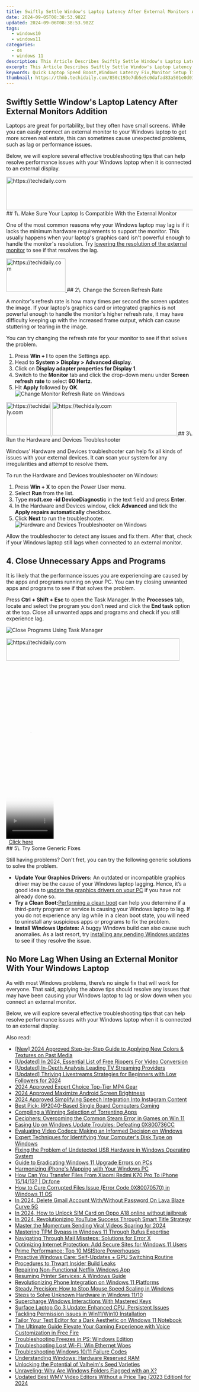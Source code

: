 ```yaml
---
title: Swiftly Settle Window's Laptop Latency After External Monitors Addition
date: 2024-09-05T08:38:53.982Z
updated: 2024-09-06T08:38:53.982Z
tags:
  - windows10
  - windows11
categories:
  - os
  - windows 11
description: This Article Describes Swiftly Settle Window's Laptop Latency After External Monitors Addition
excerpt: This Article Describes Swiftly Settle Window's Laptop Latency After External Monitors Addition
keywords: Quick Laptop Speed Boost,Windows Latency Fix,Monitor Setup Tips,Optimize Screen Refresh,Enhance External Display,Reduce Laptop Lag,Fast Window Performance
thumbnail: https://thmb.techidaily.com/850c193e7db5e5c0dafad83a501e0d012a7f8ab4be61e59f0459fea3e866d702.png
---
```


## Swiftly Settle Window's Laptop Latency After External Monitors Addition

 Laptops are great for portability, but they often have small screens. While you can easily connect an external monitor to your Windows laptop to get more screen real estate, this can sometimes cause unexpected problems, such as lag or performance issues.

 Below, we will explore several effective troubleshooting tips that can help resolve performance issues with your Windows laptop when it is connected to an external display.

<!-- affiliate ads begin -->
<a href="https://unicoeye.pxf.io/c/5597632/2134492/18498" target="_top" id="2134492">
  <img src="//a.impactradius-go.com/display-ad/18498-2134492" border="0" alt="https://techidaily.com" width="728" height="90"/>
</a>
<img height="0" width="0" src="https://unicoeye.pxf.io/i/5597632/2134492/18498" style="position:absolute;visibility:hidden;" border="0" />
<!-- affiliate ads end -->
## 1\. Make Sure Your Laptop Is Compatible With the External Monitor

 One of the most common reasons why your Windows laptop may lag is if it lacks the minimum hardware requirements to support the monitor. This usually happens when your laptop's graphics card isn't powerful enough to handle the monitor's resolution. Try [lowering the resolution of the external monitor](https://www.makeuseof.com/windows-11-change-screen-resolution/) to see if that resolves the lag.

<!-- affiliate ads begin -->
<a href="https://united.elfm.net/c/5597632/2139558/4704" target="_top" id="2139558">
  <img src="//a.impactradius-go.com/display-ad/4704-2139558" border="0" alt="https://techidaily.com" width="160" height="90"/>
</a>
<img height="0" width="0" src="https://united.elfm.net/i/5597632/2139558/4704" style="position:absolute;visibility:hidden;" border="0" />
<!-- affiliate ads end -->
## 2\. Change the Screen Refresh Rate

 A monitor's refresh rate is how many times per second the screen updates the image. If your laptop's graphics card or integrated graphics is not powerful enough to handle the monitor's higher refresh rate, it may have difficulty keeping up with the increased frame output, which can cause stuttering or tearing in the image.

 You can try changing the refresh rate for your monitor to see if that solves the problem.

1. Press **Win + I** to open the Settings app.
2. Head to **System > Display > Advanced display**.
3. Click on **Display adapter properties for Display 1**.
4. Switch to the **Monitor** tab and click the drop-down menu under **Screen refresh rate** to select **60 Hertz**.
5. Hit **Apply** followed by **OK**.  
![Change Monitor Refresh Rate on Windows](https://static1.makeuseofimages.com/wordpress/wp-content/uploads/2023/10/change-monitor-refresh-rate-on-windows.jpg)

<!-- affiliate ads begin -->
<a href="https://25home.pxf.io/c/5597632/2123466/16836" target="_top" id="2123466">
  <img src="//a.impactradius-go.com/display-ad/16836-2123466" border="0" alt="https://techidaily.com" width="120" height="90"/>
</a>
<img height="0" width="0" src="https://25home.pxf.io/i/5597632/2123466/16836" style="position:absolute;visibility:hidden;" border="0" />
<!-- affiliate ads end -->
<!-- affiliate ads begin -->
<a href="https://aligracehair.sjv.io/c/5597632/2135372/19272" target="_top" id="2135372">
  <img src="//a.impactradius-go.com/display-ad/19272-2135372" border="0" alt="https://techidaily.com" width="336" height="90"/>
</a>
<img height="0" width="0" src="https://aligracehair.sjv.io/i/5597632/2135372/19272" style="position:absolute;visibility:hidden;" border="0" />
<!-- affiliate ads end -->
## 3\. Run the Hardware and Devices Troubleshooter

 Windows’ Hardware and Devices troubleshooter can help fix all kinds of issues with your external devices. It can scan your system for any irregularities and attempt to resolve them.

 To run the Hardware and Devices troubleshooter on Windows:

1. Press **Win + X** to open the Power User menu.
2. Select **Run** from the list.
3. Type **msdt.exe -id DeviceDiagnostic** in the text field and press **Enter**.
4. In the Hardware and Devices window, click **Advanced** and tick the **Apply repairs automatically** checkbox.
5. Click **Next** to run the troubleshooter.  
![Hardware and Devices Troubleshooter on Windows](https://static1.makeuseofimages.com/wordpress/wp-content/uploads/2023/01/hardware-and-devices-troubleshooter-on-windows.jpg)

 Allow the troubleshooter to detect any issues and fix them. After that, check if your Windows laptop still lags when connected to an external monitor.

## 4\. Close Unnecessary Apps and Programs

 It is likely that the performance issues you are experiencing are caused by the apps and programs running on your PC. You can try closing unwanted apps and programs to see if that solves the problem.

 Press **Ctrl + Shift + Esc** to open the Task Manager. In the **Processes** tab, locate and select the program you don’t need and click the **End task** option at the top. Close all unwanted apps and programs and check if you still experience lag.

![Close Programs Using Task Manager](https://static1.makeuseofimages.com/wordpress/wp-content/uploads/2023/04/close-programs-using-task-manager.jpg)

<!-- affiliate ads begin -->
<a href="https://25home.pxf.io/c/5597632/2123480/16836" target="_top" id="2123480">
  <img src="//a.impactradius-go.com/display-ad/16836-2123480" border="0" alt="https://techidaily.com" width="468" height="60"/>
</a>
<img height="0" width="0" src="https://25home.pxf.io/i/5597632/2123480/16836" style="position:absolute;visibility:hidden;" border="0" />
<!-- affiliate ads end -->
<!-- affiliate ads begin -->
<span id="1975648">
					<video width="128" height="480" style="cursor:pointer"
           poster="//a.impactradius-go.com/display-clicktoplayimage/1975648.png"
           onclick="if(!this.playClicked){this.play();this.setAttribute('controls',true);this.playClicked=true;}">
	   <source src="//a.impactradius-go.com/display-ad/22993-1975648">
	   <img src="//a.impactradius-go.com/display-clicktoplayimage/1975648.png" style="border: none; height: 100%; width: 100%; object-fit: contain">
	</video>
	<div style="width:80px;text-align:center"><a href="javascript:window.open(decodeURIComponent('https%3A%2F%2Fhomestyler.sjv.io%2Fc%2F5597632%2F1975648%2F22993'), '_blank');void(0);">Click here</a></div>
</span>
<img height="0" width="0" src="https://imp.pxf.io/i/5597632/1975648/22993" style="position:absolute;visibility:hidden;" border="0" />
<!-- affiliate ads end -->
## 5\. Try Some Generic Fixes

 Still having problems? Don't fret, you can try the following generic solutions to solve the problem.

* **Update Your Graphics Drivers:** An outdated or incompatible graphics driver may be the cause of your Windows laptop lagging. Hence, it’s a good idea to [update the graphics drivers on your PC](https://www.makeuseof.com/update-graphics-drivers-in-windows-10/) if you have not already done so.
* **Try a Clean Boot:**[Performing a clean boot](https://www.makeuseof.com/how-perform-clean-boot-windows-10/) can help you determine if a third-party program or service is causing your Windows laptop to lag. If you do not experience any lag while in a clean boot state, you will need to uninstall any suspicious apps or programs to fix the problem.
* **Install Windows Updates:** A buggy Windows build can also cause such anomalies. As a last resort, try [installing any pending Windows updates](https://www.makeuseof.com/update-windows-manually/) to see if they resolve the issue.

## No More Lag When Using an External Monitor With Your Windows Laptop

 As with most Windows problems, there’s no single fix that will work for everyone. That said, applying the above tips should resolve any issues that may have been causing your Windows laptop to lag or slow down when you connect an external monitor.

 Below, we will explore several effective troubleshooting tips that can help resolve performance issues with your Windows laptop when it is connected to an external display.

<span class="atpl-alsoreadstyle">Also read:</span>
<div><ul>
<li><a href="https://instagram-video-recordings.techidaily.com/new-2024-approved-step-by-step-guide-to-applying-new-colors-and-textures-on-past-media/"><u>[New] 2024 Approved  Step-by-Step Guide to Applying New Colors & Textures on Past Media</u></a></li>
<li><a href="https://facebook-video-share.techidaily.com/updated-in-2024-essential-list-of-free-rippers-for-video-conversion/"><u>[Updated] In 2024, Essential List of Free Rippers For Video Conversion</u></a></li>
<li><a href="https://fox-glue.techidaily.com/updated-in-depth-analysis-leading-tv-streaming-providers/"><u>[Updated] In-Depth Analysis  Leading TV Streaming Providers</u></a></li>
<li><a href="https://fox-info.techidaily.com/updated-thriving-livestreams-strategies-for-beginners-with-low-followers-for-2024/"><u>[Updated] Thriving Livestreams  Strategies for Beginners with Low Followers for 2024</u></a></li>
<li><a href="https://fox-links.techidaily.com/2024-approved-expert-choice-top-tier-mp4-gear/"><u>2024 Approved  Expert Choice  Top-Tier MP4 Gear</u></a></li>
<li><a href="https://extra-support.techidaily.com/2024-approved-maximize-android-screen-brightness/"><u>2024 Approved  Maximize Android Screen Brightness</u></a></li>
<li><a href="https://instagram-videos.techidaily.com/2024-approved-simplifying-speech-integration-into-instagram-content/"><u>2024 Approved  Simplifying Speech Integration Into Instagram Content</u></a></li>
<li><a href="https://hardware-tips.techidaily.com/best-pick-rp2040-based-single-board-computers-coming/"><u>Best Pick: RP2040-Based Single Board Computers Coming</u></a></li>
<li><a href="https://win11.techidaily.com/compiling-a-winning-selection-of-torrenting-apps/"><u>Compiling a Winning Selection of Torrenting Apps</u></a></li>
<li><a href="https://win11.techidaily.com/deciphers-overcoming-the-common-steam-error-in-games-on-win-11/"><u>Deciphers: Overcoming the Common Steam Error in Games on Win 11</u></a></li>
<li><a href="https://win11.techidaily.com/easing-up-on-windows-update-troubles-defeating-0x800736cc/"><u>Easing Up on Windows Update Troubles: Defeating 0X800736CC</u></a></li>
<li><a href="https://win11.techidaily.com/evaluating-video-codecs-making-an-informed-decision-on-windows/"><u>Evaluating Video Codecs: Making an Informed Decision on Windows</u></a></li>
<li><a href="https://win11.techidaily.com/expert-techniques-for-identifying-your-computers-disk-type-on-windows/"><u>Expert Techniques for Identifying Your Computer's Disk Type on Windows</u></a></li>
<li><a href="https://driver-error.techidaily.com/fixing-the-problem-of-undetected-usb-hardware-in-windows-operating-system/"><u>Fixing the Problem of Undetected USB Hardware in Windows Operating System</u></a></li>
<li><a href="https://win11.techidaily.com/guide-to-eradicating-windows-11-upgrade-errors-on-pcs/"><u>Guide to Eradicating Windows 11 Upgrade Errors on PCs</u></a></li>
<li><a href="https://win11.techidaily.com/harmonizing-iphones-mapping-with-your-windows-pc/"><u>Harmonizing iPhone's Mapping with Your Windows PC</u></a></li>
<li><a href="https://blog-min.techidaily.com/how-can-you-transfer-files-from-xiaomi-redmi-k70-pro-to-iphone-151413-drfone-by-drfone-transfer-from-android-transfer-from-android/"><u>How Can You Transfer Files From Xiaomi Redmi K70 Pro To iPhone 15/14/13? | Dr.fone</u></a></li>
<li><a href="https://win11.techidaily.com/how-to-cure-corrupted-files-issue-error-code-0x80070570-in-windows-11-os/"><u>How to Cure Corrupted Files Issue (Error Code 0X80070570) in Windows 11 OS</u></a></li>
<li><a href="https://android-unlock.techidaily.com/in-2024-delete-gmail-account-withwithout-password-on-lava-blaze-curve-5g-by-drfone-android/"><u>In 2024, Delete Gmail Account With/Without Password On Lava Blaze Curve 5G</u></a></li>
<li><a href="https://sim-unlock.techidaily.com/in-2024-how-to-unlock-sim-card-on-oppo-a18-online-without-jailbreak-by-drfone-android/"><u>In 2024, How to Unlock SIM Card on Oppo A18 online without jailbreak</u></a></li>
<li><a href="https://extra-support.techidaily.com/in-2024-revolutionizing-youtube-success-through-smart-title-strategy/"><u>In 2024, Revolutionizing YouTube Success Through Smart Title Strategy</u></a></li>
<li><a href="https://instagram-video-files.techidaily.com/master-the-momentum-sending-viral-videos-soaring-for-2024/"><u>Master the Momentum  Sending Viral Videos Soaring for 2024</u></a></li>
<li><a href="https://win11.techidaily.com/mastering-tpm-bypass-in-windows-11-through-rufus-expertise/"><u>Mastering TPM Bypass in Windows 11 Through Rufus Expertise</u></a></li>
<li><a href="https://win11.techidaily.com/navigating-through-mail-missteps-solutions-for-error-x/"><u>Navigating Through Mail Missteps: Solutions for Error X</u></a></li>
<li><a href="https://win11.techidaily.com/optimizing-internet-protection-add-secure-sites-for-windows-11-users/"><u>Optimizing Internet Protection: Add Secure Sites for Windows 11 Users</u></a></li>
<li><a href="https://win11.techidaily.com/prime-performance-top-10-msistore-powerhouses/"><u>Prime Performance: Top 10 MSIStore Powerhouses</u></a></li>
<li><a href="https://win11.techidaily.com/proactive-windows-care-self-updates-plus-gpu-switching-routine/"><u>Proactive Windows Care: Self-Updates + GPU Switching Routine</u></a></li>
<li><a href="https://win11.techidaily.com/procedures-to-thwart-insider-build-leaks/"><u>Procedures to Thwart Insider Build Leaks</u></a></li>
<li><a href="https://win11.techidaily.com/repairing-non-functional-netflix-windows-app/"><u>Repairing Non-Functional Netflix Windows App</u></a></li>
<li><a href="https://win11.techidaily.com/resuming-printer-services-a-windows-guide/"><u>Resuming Printer Services: A Windows Guide</u></a></li>
<li><a href="https://win11.techidaily.com/revolutionizing-phone-integration-on-windows-11-platforms/"><u>Revolutionizing Phone Integration on Windows 11 Platforms</u></a></li>
<li><a href="https://win11.techidaily.com/steady-precision-how-to-stop-mouse-speed-scaling-in-windows/"><u>Steady Precision: How to Stop Mouse Speed Scaling in Windows</u></a></li>
<li><a href="https://win11.techidaily.com/steps-to-solve-unknown-hardware-in-windows-1110/"><u>Steps to Solve Unknown Hardware in Windows 11/10</u></a></li>
<li><a href="https://win11.techidaily.com/supercharge-windows-interactions-with-mastered-keys/"><u>Supercharge Windows Interactions With Mastered Keys</u></a></li>
<li><a href="https://win11.techidaily.com/surface-laptop-go-3-update-enhanced-cpu-persistent-issues/"><u>Surface Laptop Go 3 Update: Enhanced CPU, Persistent Issues</u></a></li>
<li><a href="https://win11.techidaily.com/tackling-permission-issues-in-win11win10-installation/"><u>Tackling Permission Issues in Win11/Win10 Installation</u></a></li>
<li><a href="https://win11.techidaily.com/tailor-your-text-editor-for-a-dark-aesthetic-on-windows-11-notebook/"><u>Tailor Your Text Editor for a Dark Aesthetic on Windows 11 Notebook</u></a></li>
<li><a href="https://extra-hints.techidaily.com/the-ultimate-guide-elevate-your-gaming-experience-with-voice-customization-in-free-fire/"><u>The Ultimate Guide  Elevate Your Gaming Experience with Voice Customization in Free Fire</u></a></li>
<li><a href="https://win11.techidaily.com/troubleshooting-freezes-in-ps-windows-edition/"><u>Troubleshooting Freezes in PS: Windows Edition</u></a></li>
<li><a href="https://win11.techidaily.com/troubleshooting-lost-wi-fi-win-ethernet-woes/"><u>Troubleshooting Lost Wi-Fi: Win Ethernet Woes</u></a></li>
<li><a href="https://win11.techidaily.com/troubleshooting-windows-1011-failure-codes/"><u>Troubleshooting Windows 10/11 Failure Codes</u></a></li>
<li><a href="https://win11.techidaily.com/understanding-windows-hardware-reserved-ram/"><u>Understanding Windows: Hardware Reserved RAM</u></a></li>
<li><a href="https://visual-screen-recording.techidaily.com/unlocking-the-potential-of-valheims-seed-varieties/"><u>Unlocking the Potential of Valheim's Seed Varieties</u></a></li>
<li><a href="https://win11.techidaily.com/unraveling-why-are-windows-folders-flagged-with-an-x/"><u>Unraveling: Why Are Windows Folders Flagged with an X?</u></a></li>
<li><a href="https://video-content-creator.techidaily.com/updated-best-wmv-video-editors-without-a-price-tag-2023-edition-for-2024/"><u>Updated Best WMV Video Editors Without a Price Tag (2023 Edition) for 2024</u></a></li>
</ul></div>

<ins class="adsbygoogle"
      style="display:block"
      data-ad-client="ca-pub-7571918770474297"
      data-ad-slot="8358498916"
      data-ad-format="auto"
      data-full-width-responsive="true"></ins>